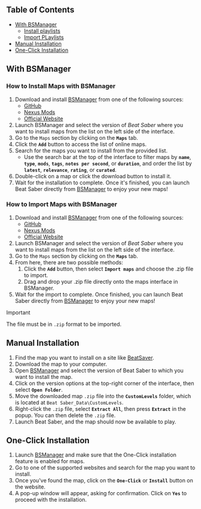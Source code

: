 ## Table of Contents

- [With BSManager](#with-bsmanager)
    - [Install playlists](#how-to-install-maps-with-bsmanager)
    - [Import PLaylists](#how-to-import-maps-with-bsmanager)
- [Manual Installation](#manual-installation)
- [One-Click Installation](#one-click-installation)

## With BSManager

### How to Install Maps with BSManager

1. Download and install [BSManager](https://www.bsmanager.io) from one of the following sources:  
   - [GitHub](https://github.com/Zagrios/bs-manager/releases/latest)  
   - [Nexus Mods](https://www.nexusmods.com/beatsaber/mods/18?tab=files)  
   - [Official Website](https://www.bsmanager.io)  
2. Launch BSManager and select the version of *Beat Saber* where you want to install maps from the list on the left side of the interface.  
3. Go to the `Maps` section by clicking on the __`Maps`__ tab.  
4. Click the __`Add`__ button to access the list of online maps.  
5. Search for the maps you want to install from the provided list.  
   - Use the search bar at the top of the interface to filter maps by __`name`__, __`type`__, __`mods`__, __`tags`__, __`notes per second`__, or __`duration`__, and order the list by __`latest`__, __`relevance`__, __`rating`__, or __`curated`__.  
6. Double-click on a map or click the download button to install it.  
7. Wait for the installation to complete. Once it's finished, you can launch Beat Saber directly from [BSManager](https://www.bsmanager.io) to enjoy your new maps!  

### How to Import Maps with BSManager

1. Download and install [BSManager](https://www.bsmanager.io) from one of the following sources:  
   - [GitHub](https://github.com/Zagrios/bs-manager/releases/latest)  
   - [Nexus Mods](https://www.nexusmods.com/beatsaber/mods/18?tab=files)  
   - [Official Website](https://www.bsmanager.io)  
2. Launch BSManager and select the version of *Beat Saber* where you want to install maps from the list on the left side of the interface.  
3. Go to the `Maps` section by clicking on the __`Maps`__ tab.  
4. From here, there are two possible methods:  
   1. Click the __`Add`__ button, then select __`Import maps`__ and choose the .zip file to import.  
   2. Drag and drop your .zip file directly onto the maps interface in BSManager.  
5. Wait for the import to complete. Once finished, you can launch Beat Saber directly from [BSManager](https://www.bsmanager.io) to enjoy your new maps!  

> [!Important]
> The file must be in `.zip` format to be imported.

## Manual Installation

1. Find the map you want to install on a site like [BeatSaver](https://beatsaver.com).
2. Download the map to your computer.
3. Open [BSManager](https://www.bsmanager.io) and select the version of Beat Saber to which you want to install the map.
4. Click on the version options at the top-right corner of the interface, then select __`Open Folder`__.
5. Move the downloaded map `.zip` file into the __`CustomLevels`__ folder, which is located at `Beat Saber_Data\CustomLevels`.
6. Right-click the `.zip` file, select __`Extract All`__, then press __`Extract`__ in the popup. You can then delete the `.zip` file.
7. Launch Beat Saber, and the map should now be available to play.

## One-Click Installation

1. Launch [BSManager](https://www.bsmanager.io) and make sure that the One-Click installation feature is enabled for maps.
2. Go to one of the supported websites and search for the map you want to install.
3. Once you've found the map, click on the __`One-Click`__ or __`Install`__ button on the website.
4. A pop-up window will appear, asking for confirmation. Click on __`Yes`__ to proceed with the installation.
